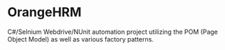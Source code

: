 # OrangeHRM
C#/Selnium Webdrive/NUnit automation project utilizing the POM (Page Object Model) as well as various factory patterns.
